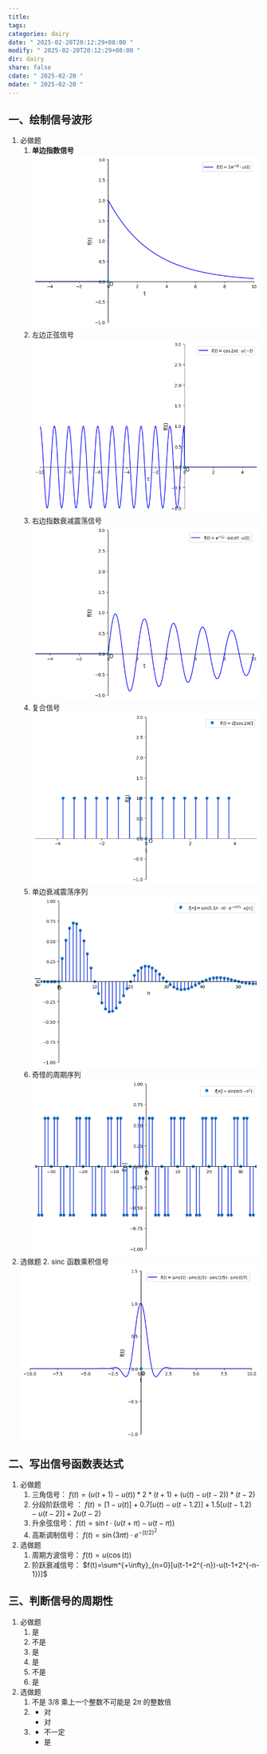 ```yaml
---
title: 
tags: 
categories: dairy
date: " 2025-02-20T20:12:29+08:00 "
modify: " 2025-02-20T20:12:29+08:00 "
dir: dairy
share: false
cdate: " 2025-02-20 "
mdate: " 2025-02-20 "
---
```

## 一、绘制信号波形
1. 必做题
	1. **单边指数信号**  
		![image.png](https://raw.githubusercontent.com/Tendourisu/images/master/202502202117354.png)
	2. 左边正弦信号  
		![image.png](https://raw.githubusercontent.com/Tendourisu/images/master/202502202128463.png)
	3. 右边指数衰减震荡信号  
		![image.png](https://raw.githubusercontent.com/Tendourisu/images/master/202502202131331.png)
	4. 复合信号  
		![image.png](https://raw.githubusercontent.com/Tendourisu/images/master/202502202154492.png)
	5. 单边衰减震荡序列  
		![image.png](https://raw.githubusercontent.com/Tendourisu/images/master/202502202206947.png)
	6.  奇怪的周期序列
		![image.png](https://raw.githubusercontent.com/Tendourisu/images/master/202502202209214.png)
2. 选做题
	2. sinc 函数乘积信号
		![image.png](https://raw.githubusercontent.com/Tendourisu/images/master/202502202220263.png)
## 二、写出信号函数表达式
1. 必做题
	1. 三角信号： $f(t) = (u(t+1)-u(t))*2*(t+1)+(u(t)-u(t-2))*(t-2)$
	2. 分段阶跃信号 ： $f(t)=[1-u(t)]+0.7[u(t)-u(t-1.2)]+1.5[u(t-1.2)-u(t-2)]+2u(t-2)$
	3. 升余弦信号： $f(t)=\sin{t} \cdot (u(t+\pi)-u(t-\pi))$
	4. 高斯调制信号： $f(t)=\sin(3\pi t)\cdot e^{-(t/2)^2}$
2. 选做题
	1. 周期方波信号： $f(t)=u(\cos(t))$
	2. 阶跃衰减信号： $f(t)=\sum^{+\infty}_{n=0}[u(t-1+2^{-n})-u(t-1+2^{-n-1})]$
## 三、判断信号的周期性
1. 必做题
	1. 是
	2. 不是
	3. 是
	4. 是
	5. 不是
	6. 是
2. 选做题
	1. 不是 3/8 乘上一个整数不可能是 $2\pi$ 的整数倍
	2. 
		- 对
		- 对
	3. 
		- 不一定
		- 是
  